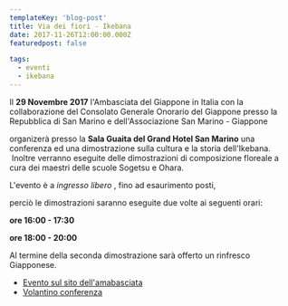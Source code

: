 ```yaml
---
templateKey: 'blog-post'
title: Via dei fiori - Ikebana
date: 2017-11-26T12:00:00.000Z
featuredpost: false

tags:
  - eventi
  - ikebana
---
```



Il **29 Novembre 2017**  l'Ambasciata del Giappone in Italia con la collaborazione del Consolato Generale Onorario del Giappone presso la Repubblica di San Marino e dell'Associazione San Marino - Giappone 

 organizerà presso la **Sala Guaita del Grand Hotel San Marino**  una conferenza ed una dimostrazione sulla cultura e la storia dell'Ikebana.  Inoltre verranno eseguite delle dimostrazioni di composizione floreale a cura dei maestri delle scuole Sogetsu e Ohara. 

 L'evento è a *ingresso libero* , fino ad esaurimento posti, 

 perciò le dimostrazioni saranno eseguite due volte ai seguenti orari: 

 **ore 16:00 - 17:30**  
 
 **ore 18:00 - 20:00**  
 
 Al termine della seconda dimostrazione sarà offerto un rinfresco Giapponese. 

 - [Evento sul sito dell'amabasciata](http://www.it.emb-japan.go.jp/italiano/san%20marino/ikebana.html) 
 - [Volantino conferenza](http://www.it.emb-japan.go.jp/pdf/VOLANTINO.pdf) 
